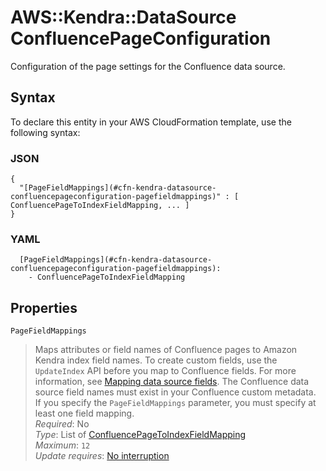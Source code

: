 # AWS::Kendra::DataSource ConfluencePageConfiguration<a name="aws-properties-kendra-datasource-confluencepageconfiguration"></a>

Configuration of the page settings for the Confluence data source\.

## Syntax<a name="aws-properties-kendra-datasource-confluencepageconfiguration-syntax"></a>

To declare this entity in your AWS CloudFormation template, use the following syntax:

### JSON<a name="aws-properties-kendra-datasource-confluencepageconfiguration-syntax.json"></a>

```
{
  "[PageFieldMappings](#cfn-kendra-datasource-confluencepageconfiguration-pagefieldmappings)" : [ ConfluencePageToIndexFieldMapping, ... ]
}
```

### YAML<a name="aws-properties-kendra-datasource-confluencepageconfiguration-syntax.yaml"></a>

```
  [PageFieldMappings](#cfn-kendra-datasource-confluencepageconfiguration-pagefieldmappings): 
    - ConfluencePageToIndexFieldMapping
```

## Properties<a name="aws-properties-kendra-datasource-confluencepageconfiguration-properties"></a>

`PageFieldMappings`  <a name="cfn-kendra-datasource-confluencepageconfiguration-pagefieldmappings"></a>
>Maps attributes or field names of Confluence pages to Amazon Kendra index field names\. To create custom fields, use the `UpdateIndex` API before you map to Confluence fields\. For more information, see [Mapping data source fields](https://docs.aws.amazon.com/kendra/latest/dg/field-mapping.html)\. The Confluence data source field names must exist in your Confluence custom metadata\.  
If you specify the `PageFieldMappings` parameter, you must specify at least one field mapping\.  
*Required*: No  
*Type*: List of [ConfluencePageToIndexFieldMapping](aws-properties-kendra-datasource-confluencepagetoindexfieldmapping.md)  
*Maximum*: `12`  
*Update requires*: [No interruption](https://docs.aws.amazon.com/AWSCloudFormation/latest/UserGuide/using-cfn-updating-stacks-update-behaviors.html#update-no-interrupt)